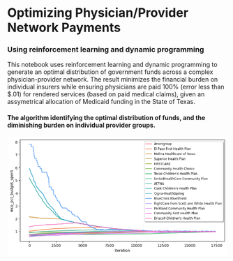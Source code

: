 # Optimizing Physician/Provider Network Payments
### Using reinforcement learning and dynamic programming

This notebook uses reinforcement learning and dynamic programming to generate an optimal distribution of government funds across a complex physician-provider network. The result minimizes the financial burden on individual insurers while ensuring physicians are paid 100% (error less than $.01) for rendered services (based on paid medical claims), given an assymetrical allocation of Medicaid funding in the State of Texas.

#### The algorithm identifying the optimal distribution of funds, and the diminishing burden on individual provider groups.

![loss fn](https://raw.githubusercontent.com/ijdouglas/RL-AI/main/redist_optimization.png)
